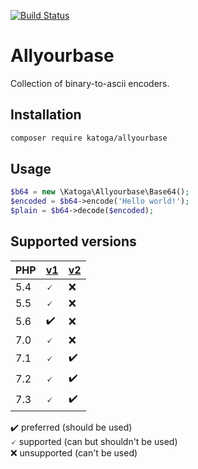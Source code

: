 [![Build Status](https://travis-ci.org/Katoga/allyourbase.svg?branch=master)](https://travis-ci.org/Katoga/allyourbase)

# Allyourbase
Collection of binary-to-ascii encoders.

## Installation
```sh
composer require katoga/allyourbase
```

## Usage
```php
$b64 = new \Katoga\Allyourbase\Base64();
$encoded = $b64->encode('Hello world!');
$plain = $b64->decode($encoded);
```

## Supported versions
| PHP | [v1](https://github.com/Katoga/allyourbase/tree/release-v1) | [v2](https://github.com/Katoga/allyourbase/tree/master) |
| --- | --- | --- |
| 5.4 | 🗸 | ❌ |
| 5.5 | 🗸 | ❌ |
| 5.6 | ✔️ | ❌ |
| 7.0 | 🗸 | ❌ |
| 7.1 | 🗸 | ✔️ |
| 7.2 | 🗸 | ✔️ |
| 7.3 | 🗸 | ✔️ |

✔️ preferred (should be used)  
🗸 supported (can but shouldn't be used)  
❌ unsupported  (can't be used)
